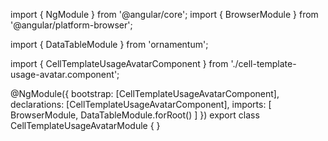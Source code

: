 import { NgModule } from '@angular/core';
import { BrowserModule } from '@angular/platform-browser';
  
import { DataTableModule } from 'ornamentum';
  
import { CellTemplateUsageAvatarComponent } from './cell-template-usage-avatar.component';

@NgModule({
 bootstrap: [CellTemplateUsageAvatarComponent],
 declarations: [CellTemplateUsageAvatarComponent],
 imports: [
    BrowserModule, 
    DataTableModule.forRoot()
  ]
})
export class CellTemplateUsageAvatarModule {
}
